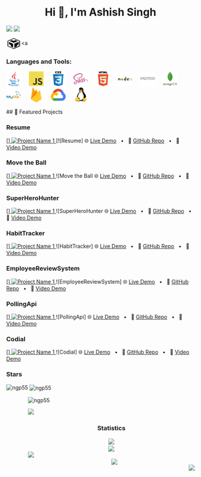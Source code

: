 <h1 align="center">Hi 👋, I'm Ashish Singh</h1>
<div> <a href="https://github.com/ngp55" target="_blank"><img src="https://img.shields.io/badge/GitHub-100000?style=for-the-badge&logo=github&logoColor=white" target="_blank"></a>
  <a href="https://www.linkedin.com/in/https://in.linkedin.com/in/ashish-kumar-80aa86110" target="_blank"><img src="https://img.shields.io/badge/LinkedIn-0077B5?style=for-the-badge&logo=linkedin&logoColor=white" target="_blank"></a>

  <a href="https://codesandbox.com/https://codesandbox.io/u/asdfrajkumar1122" target="blank"><img align="center" src="https://raw.githubusercontent.com/teamedwardforever/Readme-Generator/71f25dd8b98329b168142a6b782a107b75eab178/svg/Social/codesandbox.svg" alt="https://codesandbox.io/u/asdfrajkumar1122" height="30" width="40" /></a><a 
</div><h3 align="left">Languages and Tools:</h3>
<p align="left">
<img src="https://raw.githubusercontent.com/teamedwardforever/Readme-Generator/71f25dd8b98329b168142a6b782a107b75eab178/svg/Skills/Languages/java-original.svg" alt="Java" width="40" height="40"/>&nbsp&nbsp&nbsp&nbsp
<img src="https://raw.githubusercontent.com/teamedwardforever/Readme-Generator/71f25dd8b98329b168142a6b782a107b75eab178/svg/Skills/Languages/javascript-original.svg" alt="Javascript" width="40" height="40"/>&nbsp&nbsp&nbsp&nbsp
<img src="https://raw.githubusercontent.com/teamedwardforever/Readme-Generator/71f25dd8b98329b168142a6b782a107b75eab178/svg/Skills/Frontend/css3-original-wordmark.svg" alt="Css" width="40" height="40"/>&nbsp&nbsp&nbsp&nbsp
<img src="https://raw.githubusercontent.com/teamedwardforever/Readme-Generator/71f25dd8b98329b168142a6b782a107b75eab178/svg/Skills/Frontend/sass-original.svg" alt="Sass" width="40" height="40"/>&nbsp&nbsp&nbsp&nbsp
<img src="https://raw.githubusercontent.com/teamedwardforever/Readme-Generator/71f25dd8b98329b168142a6b782a107b75eab178/svg/Skills/Frontend/html5-original-wordmark.svg" alt="HTML" width="40" height="40"/>&nbsp&nbsp&nbsp&nbsp
<img src="https://raw.githubusercontent.com/teamedwardforever/Readme-Generator/71f25dd8b98329b168142a6b782a107b75eab178/svg/Skills/Backend/nodejs-original-wordmark.svg" alt="NodeJs" width="40" height="40"/>&nbsp&nbsp&nbsp&nbsp
<img src="https://raw.githubusercontent.com/teamedwardforever/Readme-Generator/71f25dd8b98329b168142a6b782a107b75eab178/svg/Skills/Backend/express-original-wordmark.svg" alt="Express" width="40" height="40"/>&nbsp&nbsp&nbsp&nbsp
<img src="https://raw.githubusercontent.com/teamedwardforever/Readme-Generator/71f25dd8b98329b168142a6b782a107b75eab178/svg/Skills/Database/mongodb-original-wordmark.svg" alt="Mongodb" width="40" height="40"/>&nbsp&nbsp&nbsp&nbsp
<img src="https://raw.githubusercontent.com/teamedwardforever/Readme-Generator/71f25dd8b98329b168142a6b782a107b75eab178/svg/Skills/Database/mysql-original-wordmark.svg" alt="Mysql" width="40" height="40"/>&nbsp&nbsp&nbsp&nbsp
<img src="https://raw.githubusercontent.com/teamedwardforever/Readme-Generator/71f25dd8b98329b168142a6b782a107b75eab178/svg/Skills/BackendService/firebase-icon.svg" alt="Firebase" width="40" height="40"/>&nbsp&nbsp&nbsp&nbsp
<img src="https://raw.githubusercontent.com/teamedwardforever/Readme-Generator/71f25dd8b98329b168142a6b782a107b75eab178/svg/Skills/Devops/google_cloud-icon.svg" alt="Google Cloud" width="40" height="40"/>&nbsp&nbsp&nbsp&nbsp
<img src="https://raw.githubusercontent.com/teamedwardforever/Readme-Generator/71f25dd8b98329b168142a6b782a107b75eab178/svg/Skills/Other/linux-original.svg" alt="Linux" width="40" height="40"/>
</p>
<p>
  ## 🚀 Featured Projects

### Resume

[]<a href="https://user-images.githubusercontent.com/40921926/229034466-22ee378b-7f66-4766-9f76-02dbefca4ba1.png">
  <img src="https://cdn-icons-png.flaticon.com/128/9772/9772412.png" alt="Project Name 1" width="30px" height="30px">
</a>[![Resume]
🌐 [Live Demo](https://ngp55.github.io/Resume/) &nbsp; • &nbsp; 
📁 [GitHub Repo](https://github.com/Ngp55/Resume) &nbsp; • &nbsp; 
🎥 [Video Demo](https://user-images.githubusercontent.com/40921926/262512429-59c079c0-50e8-46e1-9dab-a57f30d08964.webm)

### Move the Ball


[]<a href="https://user-images.githubusercontent.com/40921926/229053573-19bd6e0d-1edf-45fc-87d5-afbda9e81714.png">
  <img src="https://cdn-icons-png.flaticon.com/128/1165/1165249.png" alt="Project Name 1" width="30px" height="30px">
</a> ![Move the Ball
🌐 [Live Demo](https://ngp55.github.io/MoveTheBall/) &nbsp; • &nbsp; 
📁 [GitHub Repo](https://github.com/Ngp55/MoveTheBall) &nbsp; • &nbsp; 
🎥 [Video Demo]()


### SuperHeroHunter


[]<a href="https://user-images.githubusercontent.com/40921926/235341877-c170a874-c5e4-4d93-b802-35091bbc201f.png">
  <img src="https://cdn-icons-png.flaticon.com/128/1538/1538426.png" alt="Project Name 1" width="30px" height="30px">
</a> ![SuperHeroHunter
🌐 [Live Demo](https://ngp55.github.io/SuperHeroHunter/) &nbsp; • &nbsp; 
📁 [GitHub Repo](https://github.com/Ngp55/SuperHeroHunter) &nbsp; • &nbsp; 
🎥 [Video Demo](https://www.youtube.com/watch?v=yourvideoid)

### HabitTracker


[]<a href="https://user-images.githubusercontent.com/40921926/252127002-36f339b9-0bb6-4752-a91a-8dfce85fb401.png">
  <img src="https://cdn-icons-png.flaticon.com/128/3588/3588658.png" alt="Project Name 1" width="30px" height="30px">
</a> ![HabitTracker]
🌐 [Live Demo](url) &nbsp; • &nbsp; 
📁 [GitHub Repo](https://github.com/Ngp55/HabitTracker) &nbsp; • &nbsp; 
🎥 [Video Demo](https://vimeo.com/843487244?share=copy)

### EmployeeReviewSystem


[]<a href="https://user-images.githubusercontent.com/40921926/253287323-3b10300b-f5b7-490c-b4c2-65a922698bd3.png">
  <img src="https://cdn-icons-png.flaticon.com/128/11516/11516546.png" alt="Project Name 1" width="30px" height="30px">
</a> ![EmployeeReviewSystem]
🌐 [Live Demo](url) &nbsp; • &nbsp; 
📁 [GitHub Repo](https://github.com/Ngp55/EmpReviewSystem) &nbsp; • &nbsp; 
🎥 [Video Demo](https://vimeo.com/844926794?share=copy)

### PollingApi


[]<a href="https://user-images.githubusercontent.com/40921926/252292195-313f3444-666a-453d-9c19-850035c4d957.png">
  <img src="https://cdn-icons-png.flaticon.com/128/2473/2473139.png" alt="Project Name 1" width="30px" height="30px">
</a> ![PollingApi]
🌐 [Live Demo](url) &nbsp; • &nbsp; 
📁 [GitHub Repo](https://github.com/Ngp55/pollingapi) &nbsp; • &nbsp; 
🎥 [Video Demo](https://vimeo.com/843665355?share=copy)

### Codial


[]<a href="https://cdn-icons-png.flaticon.com/128/9540/9540673.png">
  <img src="https://cdn-icons-png.flaticon.com/128/9540/9540673.png" alt="Project Name 1" width="30px" height="30px">
</a> ![Codial] 
🌐 [Live Demo](url) &nbsp; • &nbsp; 
📁 [GitHub Repo](https://github.com/Ngp55/Codeial) &nbsp; • &nbsp; 
🎥 [Video Demo](url)


</p>

<h3 align="left">Stars</h3>
<img align="left" height="180em" src="https://github-readme-stats.vercel.app/api/top-langs/?username=ngp55&layout=compact&theme=" alt=ngp55 />

<p>&nbsp;<img align="center" height="180em" src="https://github-readme-stats.vercel.app/api?username=ngp55&show_icons=true&locale=en&theme=sunset-gradient" alt="ngp55" /></p>

<p><img align="center" height="180em" src="https://github-readme-streak-stats.herokuapp.com/?user=ngp55&theme=noctis-minimus" alt="ngp55" /></p>

<img src="https://user-images.githubusercontent.com/73097560/115834477-dbab4500-a447-11eb-908a-139a6edaec5c.gif"><h3 align="center">Statistics</h3>
<div align="center">
<a href="https://github.com/ngp55">
<img align="center" src="http://github-profile-summary-cards.vercel.app/api/cards/stats?username=ngp55&theme=2077" height="180em" /><br>
<img align="center" src="http://github-profile-summary-cards.vercel.app/api/cards/most-commit-language?username=ngp55&theme=2077" height="180em" /><br>
<img align="left" src="http://github-profile-summary-cards.vercel.app/api/cards/repos-per-language?username=ngp55&theme=2077" height="180em" /><br>
<img align="center" src="http://github-profile-summary-cards.vercel.app/api/cards/productive-time?username=ngp55&theme=2077" height="180em" /><br>
<img align="right" src="http://github-profile-summary-cards.vercel.app/api/cards/profile-details?username=ngp55&theme=2077" height="180em" /><br>
</div>
